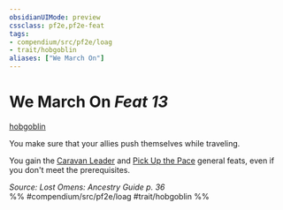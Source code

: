 ```yaml
---
obsidianUIMode: preview
cssclass: pf2e,pf2e-feat
tags:
- compendium/src/pf2e/loag
- trait/hobgoblin
aliases: ["We March On"]
---
```

# We March On  *Feat 13*  
[hobgoblin](/rules/traits/hobgoblin-locg.md)  


You make sure that your allies push themselves while traveling.

You gain the [Caravan Leader](/compendium/feats/caravan-leader-apg.md) and [Pick Up the Pace](/compendium/feats/pick-up-the-pace-apg.md) general feats, even if you don't meet the prerequisites.

*Source: Lost Omens: Ancestry Guide p. 36*  
%% #compendium/src/pf2e/loag #trait/hobgoblin %%
